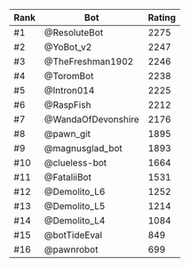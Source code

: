 Rank|Bot|Rating
---|---|---
#1|@ResoluteBot|2275
#2|@YoBot_v2|2247
#3|@TheFreshman1902|2246
#4|@ToromBot|2238
#5|@Intron014|2225
#6|@RaspFish|2212
#7|@WandaOfDevonshire|2176
#8|@pawn_git|1895
#9|@magnusglad_bot|1893
#10|@clueless-bot|1664
#11|@FataliiBot|1531
#12|@Demolito_L6|1252
#13|@Demolito_L5|1214
#14|@Demolito_L4|1084
#15|@botTideEval|849
#16|@pawnrobot|699

